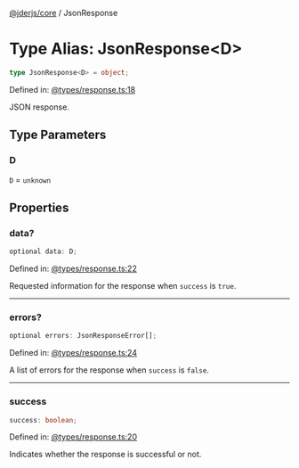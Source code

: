 [@jderjs/core](../README.md) / JsonResponse

# Type Alias: JsonResponse\<D\>

```ts
type JsonResponse<D> = object;
```

Defined in: [@types/response.ts:18](https://github.com/jder-std/core.js/blob/fa0b9604b54acf53ee32ab0dac79b01444945478/package/src/@types/response.ts#L18)

JSON response.

## Type Parameters

### D

`D` = `unknown`

## Properties

### data?

```ts
optional data: D;
```

Defined in: [@types/response.ts:22](https://github.com/jder-std/core.js/blob/fa0b9604b54acf53ee32ab0dac79b01444945478/package/src/@types/response.ts#L22)

Requested information for the response when `success` is `true`.

***

### errors?

```ts
optional errors: JsonResponseError[];
```

Defined in: [@types/response.ts:24](https://github.com/jder-std/core.js/blob/fa0b9604b54acf53ee32ab0dac79b01444945478/package/src/@types/response.ts#L24)

A list of errors for the response when `success` is `false`.

***

### success

```ts
success: boolean;
```

Defined in: [@types/response.ts:20](https://github.com/jder-std/core.js/blob/fa0b9604b54acf53ee32ab0dac79b01444945478/package/src/@types/response.ts#L20)

Indicates whether the response is successful or not.
